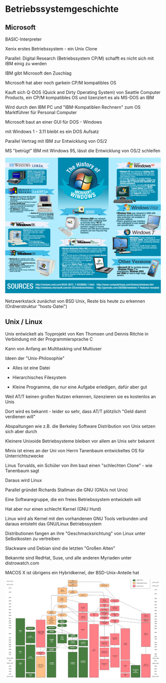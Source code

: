 # Betriebssystemgeschichte

## Microsoft

BASIC-Interpreter

Xenix erstes Betriebssystem - ein Unix Clone

Parallel: Digital Research (Betriebssystem CP/M) schafft es nicht sich mit IBM einig zu werden

IBM gibt Microsoft den Zuschlag

Microsoft hat aber noch garkein CP/M kompatibles OS

Kauft sich Q-DOS (Quick and Dirty Operating System) von Seattle Computer Products, ein CP/M kompatibles OS und lizenziert es als MS-DOS an IBM

Wird durch den IBM PC und "IBM-Kompatiblen Rechnern" zum OS Marktführer für Personal Computer

Microsoft baut an einer GUI für DOS - Windows

mit Windows 1 - 3.11 bleibt es ein DOS Aufsatz

Parallel Vertrag mit IBM zur Entwicklung von OS/2

MS "betrügt" IBM mit Windows 95, lässt die Entwicklung von OS/2 schleifen

![win_history](div/win_history.png)

Netzwerkstack zunächst von BSD Unix, Reste bis heute zu erkennen (Ordnerstruktur "hosts-Datei")

## Unix / Linux

Unix entwickelt als Toyprojekt von Ken Thomsen und Dennis Ritchie in Verbindung mit der Programmiersprache C

Kann von Anfang an Multitasking und Multiuser

Ideen der "Unix-Philosophie"

 *  Alles ist eine Datei

*  Hierarchisches Filesystem

*  Kleine Programme, die nur eine Aufgabe erledigen, dafür aber gut

Weil AT/T keinen großen Nutzen erkennen, lizenzieren sie es kostenlos an Unis

Dort wird es bekannt - leider so sehr, dass AT/T plötzlich "Geld damit verdienen will"

Abspaltungen wie z.B. die Berkeley Software Distribution von Unix setzen sich aber durch

Kleinere Unixoide Betriebsysteme bleiben vor allem an Unis sehr bekannt

Minix ist eines an der Uni von Herrn Tanenbaum entwickeltes OS für Unterrichtszwecke

Linus Torvalds, ein Schüler von ihm baut einen "schlechten Clone" - wie Tanenbaum sagt

Daraus wird Linux

Parallel gründet Richards Stallman die GNU (GNUs not Unix)

Eine Softwaregruppe, die ein freies Betriebssystem entwickeln will

Hat aber nur einen schlecht Kernel (GNU Hurd)

Linux wird als Kernel mit den vorhandenen GNU Tools verbunden und daraus entsteht das GNU/Linux Betriebssystem

Distributionen fangen an ihre "Geschmacksrichtung" von Linux unter Selbstkosten zu vertreiben

Slackware und Debian sind die letzten "Großen Alten"

Bekannte sind RedHat, Suse, und alle anderen Myriaden unter distrowatch.com

MACOS X ist übrigens ein Hybridkernel, der BSD-Unix-Anteile hat

![unix_history](div/unix_history.jpg)

